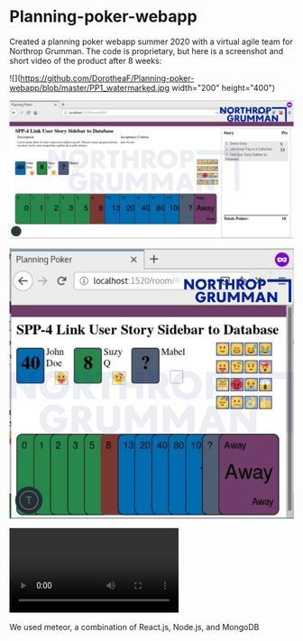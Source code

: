 # Planning-poker-webapp
Created a planning poker webapp summer 2020 with a virtual agile team for Northrop Grumman. The code is proprietary, but here is a screenshot and short video of the product after 8 weeks: 

![](https://github.com/DorotheaF/Planning-poker-webapp/blob/master/PP1_watermarked.jpg width="200" height="400")

![](https://github.com/DorotheaF/Planning-poker-webapp/blob/master/PP2_watermarked.jpg)

![](https://github.com/DorotheaF/Planning-poker-webapp/blob/master/PP3_watermarked.jpg)

![](https://github.com/DorotheaF/Planning-poker-webapp/blob/master/Watermaked_PPDemo.mp4)

We used meteor, a combination of React.js, Node.js, and MongoDB
